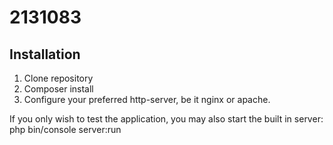 # 2131083

Installation
------------

1. Clone repository
2. Composer install
3. Configure your preferred http-server, be it nginx or apache.

If you only wish to test the application, you may also start the built in server: php bin/console server:run
